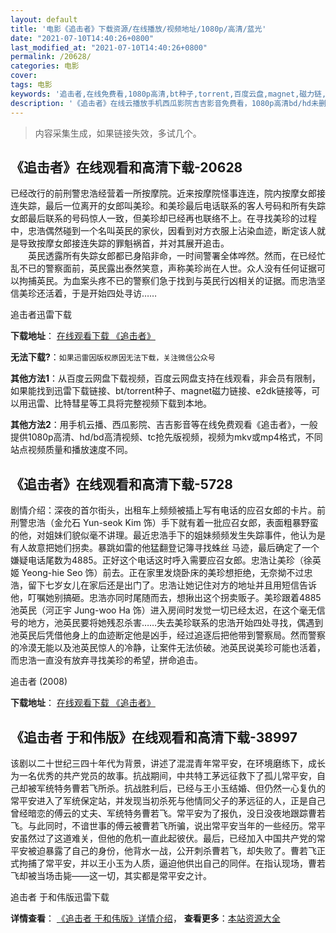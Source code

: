 ```yaml
---
layout: default
title: '电影《追击者》下载资源/在线播放/视频地址/1080p/高清/蓝光'
date: "2021-07-10T14:40:26+0800"
last_modified_at: "2021-07-10T14:40:26+0800"
permalink: /20628/
categories: 电影
cover:
tags: 电影
keywords: '追击者,在线免费看,1080p高清,bt种子,torrent,百度云盘,magnet,磁力链,迅雷下载资源'
description: '《追击者》在线云播放手机西瓜影院吉吉影音免费看，1080p高清bd/hd未删减完整版和tc抢先枪版，mkv/mp4格式，附带bt/torrent种子、magnet/磁力链、百度云盘、网盘资源迅雷下载链接'
---
```


>内容采集生成，如果链接失效，多试几个。


## 《追击者》在线观看和高清下载-20628

已经改行的前刑警忠浩经营着一所按摩院。近来按摩院怪事连连，院内按摩女郎接连失踪，最后一位离开的女郎叫美珍。和美珍最后电话联系的客人号码和所有失踪女郎最后联系的号码惊人一致，但美珍却已经再也联络不上。在寻找美珍的过程中，忠浩偶然碰到一个名叫英民的家伙，因看到对方衣服上沾染血迹，断定该人就是导致按摩女郎接连失踪的罪魁祸首，并对其展开追击。<br />　　英民透露所有失踪女郎都已身陷非命，一时间警署全体哗然。然而，在已经忙乱不已的警察面前，英民露出泰然笑意，声称美珍尚在人世。众人没有任何证据可以拘捕英民。为血案头疼不已的警察们急于找到与英民行凶相关的证据。而忠浩坚信美珍还活着，于是开始四处寻访&hellip;…


追击者迅雷下载

**下载地址**： [在线观看下载 《追击者》](https://www.993dy.com//vod-detail-id-24888.html) 


**无法下载?**：`如果迅雷因版权原因无法下载，关注微信公众号 `

**其他方法1**：从百度云网盘下载视频，百度云网盘支持在线观看，非会员有限制，如果能找到迅雷下载链接、bt/torrent种子、magnet磁力链接、e2dk链接等，可以用迅雷、比特彗星等工具将完整视频下载到本地。

**其他方法2**：用手机云播、西瓜影院、吉吉影音等在线免费观看《追击者》，一般提供1080p高清、hd/bd高清视频、tc抢先版视频，视频为mkv或mp4格式，不同站点视频质量和播放速度不同。


## 《追击者》在线观看和高清下载-5728

剧情介绍：深夜的首尔街头，出租车上频频被插上写有电话的应召女郎的卡片。前刑警忠浩（金允石 Yun-seok Kim 饰）手下就有着一批应召女郎，表面粗暴野蛮的他，对姐妹们貌似毫不讲理。最近忠浩手下的姐妹频频发生失踪事件，他认为是有人故意把她们拐卖。暴跳如雷的他猛翻登记簿寻找蛛丝 马迹，最后确定了一个嫌疑电话尾数为4885。正好这个电话这时呼入需要应召女郎。忠浩让美珍（徐英姬 Yeong-hie Seo 饰）前去。正在家里发烧卧床的美珍想拒绝，无奈拗不过忠浩，留下七岁女儿在家后还是出门了。忠浩让她记住对方的地址并且用短信告诉他，叮嘱她别搞砸。忠浩亦同时尾随而去，想揪出这个拐卖贩子。美珍跟着4885池英民（河正宇 Jung-woo Ha 饰）进入房间时发觉一切已经太迟，在这个毫无信号的地方，池英民要将她残忍杀害……失去美珍联系的忠浩开始四处寻找，偶遇到池英民后凭借他身上的血迹断定他是凶手，经过追逐后把他带到警察局。然而警察的冷漠无能以及池英民惊人的冷静，让案件无法侦破。池英民说美珍可能也活着，而忠浩一直没有放弃寻找美珍的希望，拼命追击。


追击者 (2008)

**下载地址**： [在线观看下载 《追击者》](https://www.btbtdy.me/btdy/dy15862.html) 


## 《追击者 于和伟版》在线观看和高清下载-38997

该剧以二十世纪三四十年代为背景，讲述了混混青年常平安，在环境磨练下，成长为一名优秀的共产党员的故事。抗战期间，中共特工茅远征救下了孤儿常平安，自己却被军统特务曹若飞所杀。抗战胜利后，已经与王小玉结婚、但仍然一心复仇的常平安进入了军统保定站，并发现当初杀死与他情同父子的茅远征的人，正是自己曾经暗恋的傅云的丈夫、军统特务曹若飞。常平安为了报仇，没日没夜地跟踪曹若飞。与此同时，不谙世事的傅云被曹若飞所骗，说出常平安当年的一些经历。常平安虽然过了这道难关，但他的危机一直此起彼伏。最后，已经加入中国共产党的常平安被迫暴露了自己的身份，他背水一战，公开刺杀曹若飞，却失败了。曹若飞正式拘捕了常平安，并以王小玉为人质，逼迫他供出自己的同伴。在指认现场，曹若飞却被当场击毙——这一切，其实都是常平安之计。


追击者 于和伟版迅雷下载

**详情查看**： [《追击者 于和伟版》详情介绍](/movie/38997/)， **查看更多**：[本站资源大全](/movie/t/all/)

